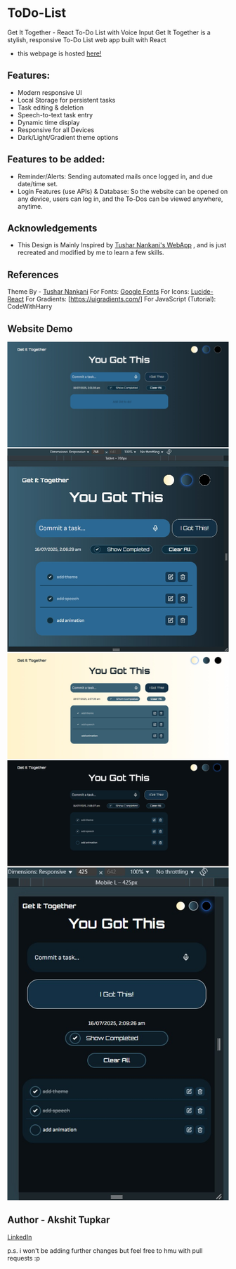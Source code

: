 # ToDo-List

Get It Together - React To-Do List with Voice Input Get It Together is a stylish, responsive To-Do List web app built with React

- this webpage is hosted [here!](https://hangingpawn64.github.io/ToDo-List/)



## Features:

- Modern responsive UI 
- Local Storage for persistent tasks 
- Task editing & deletion 
- Speech-to-text task entry
- Dynamic time display
- Responsive for all Devices
- Dark/Light/Gradient theme options

## Features to be added:
- Reminder/Alerts: Sending automated mails once logged in, and due date/time set.
- Login Features (use APIs) & Database: So the website can be opened on any device, users can log in, and the To-Dos can be viewed anywhere, anytime.


## Acknowledgements

 - This Design is Mainly Inspired by [Tushar Nankani's WebApp](https://github.com/tusharnankani/ToDoList) , and is just recreated and modified by me to learn a few skills.

## References
Theme By - [Tushar Nankani](https://github.com/tusharnankani/ToDoList)
For Fonts: [Google Fonts](https://fonts.google.com/)
For Icons: [Lucide-React](https://lucide.dev/guide/packages/lucide-react)
For Gradients: [https://uigradients.com/]
For JavaScript (Tutorial): CodeWithHarry

## Website Demo
![noTaska](/src/assets/noTasks-Tabview.jpg)
![FinishedTasks](/src/assets/FinishedTasks.jpg)
![LightMode](/src/assets/lightMode.jpg)
![DarkMode](/src/assets/darkMode.jpg)
![mobileView](/src/assets/mobileView.jpg)


## Author - Akshit Tupkar
[LinkedIn](www.linkedin.com/akshittupkar64)

p.s. i won't be adding further changes but feel free to hmu with pull requests :p



